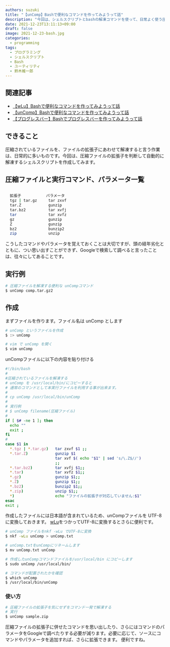 ```yaml
---
authors: suzuki
title: "【unComp】Bashで便利なコマンドを作ってみようって話" 
description: "今回は、シェルスクリプトとbashの解凍コマンドを使って、日常よく使う圧縮ファイルの解凍作業を簡単にしてみようって話です"
date: 2021-12-23T13:11:13+09:00
draft: false
image: 2021-12-23-bash.jpg
categories:
  - programming
tags:
  - プログラミング
  - シェルスクリプト
  - Bash
  - ユーティリティ
  - 鈴木維一郎
---
```


## 関連記事
- [【wLu】Bashで便利なコマンドを作ってみようって話](https://suzukiiichiro.github.io/posts/2021-12-23-suzuki/)
- [【unComp】Bashで便利なコマンドを作ってみようって話](https://suzukiiichiro.github.io/posts/2021-12-23-02-suzuki/)
- [【プログレスバー】Bashでプログレスバーを作ってみようって話](https://suzukiiichiro.github.io/posts/2021-12-23-03-suzuki/)

## できること
圧縮されているファイルを、ファイルの拡張子にあわせて解凍すると言う作業は、日常的に多いものです。今回は、圧縮ファイルの拡張子を判断して自動的に解凍するシェルスクリプトを作成してみます。

## 圧縮ファイルと実行コマンド、パラメータ一覧

```bash

  拡張子           パラメータ
  tgz | tar.gz     tar zxvf  
  tar.Z            gunzip 
  tar.bz2          tar xvfj 
  tar              tar xvfz 
  gz               gunzip 
  Z                gunzip 
  bz2              bunzip2 
  zip              unzip 
```
こうしたコマンドやパラメータを覚えておくことは大切ですが、頭の経年劣化とともに、つい思い出すことができず、Googleで検索して調べると言ったことは、往々にしてあることです。


## 実行例
```bash
# 圧縮ファイルを解凍する便利な unCompコマンド
$ unComp comp.tar.gz2
```

## 作成
まずファイルを作ります。ファイル名は unComp とします
```bash
# unComp というファイルを作成
$ :> unComp 

# vim で unComp を開く
$ vim unComp
```

unCompファイルに以下の内容を貼り付ける

```bash
#!/bin/bash
#
#圧縮されているファイルを解凍する
# unComp を /usr/local/bin/にコピーすると
# 通常のコマンドとして本実行ファイルを利用する事が出来ます。
#
# cp unComp /usr/local/bin/unComp
#
# 実行例
# $ unComp filename(圧縮ファイル)
#
if [ $# -ne 1 ]; then
  echo ""
  exit ;
fi
#
case $1 in
  *.tgz | *.tar.gz)   tar zxvf $1 ;;
  *.tar.Z)            gunzip $1
                      tar xvf $( echo "$1" | sed 's/\.Z$//')
                      ;;
  *.tar.bz2)          tar xvfj $1;;
  *.tar)              tar xvfz $1;;
  *.gz)               gunzip $1;;
  *.Z)                gunzip $1;;
  *.bz2)              bunzip2 $1;;
  *.zip)              unzip $1;;
  *)                  echo "ファイルの拡張子が対応していません:$1"
esac
exit ;
```

作成したファイルには日本語が含まれているため、unCompファイルを UTF-8に変換しておきます。
[wLu](https://suzukiiichiro.github.io/posts/2021-12-23-suzuki/ "wLu")をつかってUTF-8に変換するとさらに便利です。

```bash
# unComp ファイルをnkf -wLu でUTF-8に変換
$ nkf -wLu unComp > unComp.txt

# unComp.txtをunCompにリネームします
$ mv unComp.txt unComp

# 作成したunCompコマンドファイルを/usr/local/bin にコピーします
$ sudo unComp /usr/local/bin/

# コマンドが配置されたかを確認
$ which unComp
$ /usr/local/bin/unComp
```

### 使い方

```bash
# 圧縮ファイルの拡張子を気にせずをコマンド一発で解凍する
# 実行
$ unComp sample.zip
```

圧縮ファイルの拡張子に併せたコマンドを思い出したり、さらにはコマンドのパラメータをGoogleで調べたりする必要が減ります。必要に応じて、ソースにコマンドやパラメータを追加すれば、さらに拡張できます。
便利ですね。

